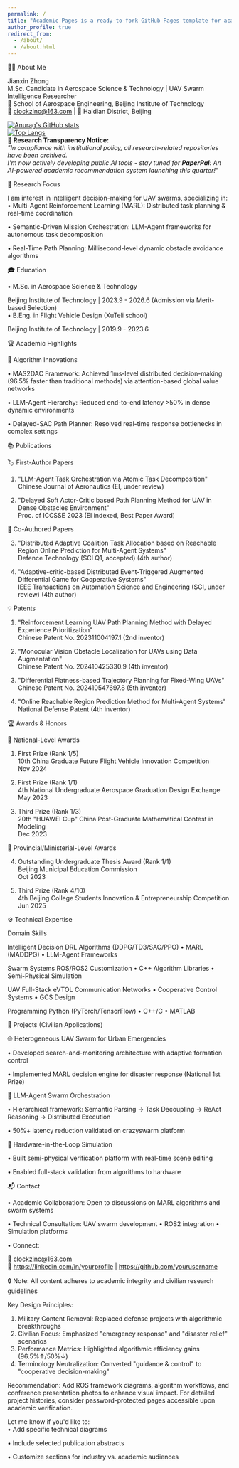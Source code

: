 ```yaml
---
permalink: /
title: "Academic Pages is a ready-to-fork GitHub Pages template for academic personal websites"
author_profile: true
redirect_from: 
  - /about/
  - /about.html
---
```



👨🔬 About Me

Jianxin Zhong  
M.Sc. Candidate in Aerospace Science & Technology | UAV Swarm Intelligence Researcher  
🚀 School of Aerospace Engineering, Beijing Institute of Technology  
📧 clockzinc@163.com | 📍 Haidian District, Beijing  
  

[![Anurag's GitHub stats](https://github-readme-stats.vercel.app/api?username=ClockZinc&show_icons=true&theme=radical&include_all_commits=true)](https://github.com/anuraghazra/github-readme-stats)   
[![Top Langs](https://github-readme-stats.vercel.app/api/top-langs/?username=ClockZinc&layout=compact)](https://github.com/anuraghazra/github-readme-stats)  
🔐 **Research Transparency Notice:**  
_"In compliance with institutional policy, all research-related repositories have been archived.  
I'm now actively developing public AI tools - stay tuned for **PaperPal**:  An AI-powered academic recommendation system launching this quarter!"_  

🔬 Research Focus

I am interest in intelligent decision-making for UAV swarms, specializing in:  
• Multi-Agent Reinforcement Learning (MARL): Distributed task planning & real-time coordination  

• Semantic-Driven Mission Orchestration: LLM-Agent frameworks for autonomous task decomposition  

• Real-Time Path Planning: Millisecond-level dynamic obstacle avoidance algorithms  

🎓 Education

• M.Sc. in Aerospace Science & Technology  

  Beijing Institute of Technology | 2023.9 - 2026.6 (Admission via Merit-based Selection)  
• B.Eng. in Flight Vehicle Design (XuTeli school)  

  Beijing Institute of Technology | 2019.9 - 2023.6  

🏆 Academic Highlights

🧠 Algorithm Innovations

• MAS2DAC Framework: Achieved 1ms-level distributed decision-making (96.5% faster than traditional methods) via attention-based global value networks  

• LLM-Agent Hierarchy: Reduced end-to-end latency >50% in dense dynamic environments  

• Delayed-SAC Path Planner: Resolved real-time response bottlenecks in complex settings  

📚 Publications

🏷️ First-Author Papers

1. "LLM-Agent Task Orchestration via Atomic Task Decomposition"  
   Chinese Journal of Aeronautics (EI, under review)  

2. "Delayed Soft Actor-Critic based Path Planning Method for UAV in Dense Obstacles Environment"  
   Proc. of ICCSSE 2023 (EI indexed, Best Paper Award)  

👥 Co-Authored Papers

3. "Distributed Adaptive Coalition Task Allocation based on Reachable Region Online Prediction for Multi-Agent Systems"  
   Defence Technology (SCI Q1, accepted) (4th author)  

4. "Adaptive-critic-based Distributed Event-Triggered Augmented Differential Game for Cooperative Systems"  
   IEEE Transactions on Automation Science and Engineering (SCI, under review) (4th author)  

💡 Patents

1. "Reinforcement Learning UAV Path Planning Method with Delayed Experience Prioritization"  
   Chinese Patent No. 202311004197.1 (2nd inventor)  

2. "Monocular Vision Obstacle Localization for UAVs using Data Augmentation"  
   Chinese Patent No. 202410425330.9 (4th inventor)  

3. "Differential Flatness-based Trajectory Planning for Fixed-Wing UAVs"  
   Chinese Patent No. 202410547697.8 (5th inventor)  

4. "Online Reachable Region Prediction Method for Multi-Agent Systems"  
   National Defense Patent (4th inventor)  

🏆 Awards & Honors

🥇 National-Level Awards

1. First Prize (Rank 1/5)  
   10th China Graduate Future Flight Vehicle Innovation Competition  
   Nov 2024  

2. First Prize (Rank 1/1)  
   4th National Undergraduate Aerospace Graduation Design Exchange  
   May 2023  

3. Third Prize (Rank 1/3)  
   20th "HUAWEI Cup" China Post-Graduate Mathematical Contest in Modeling  
   Dec 2023  

🥉 Provincial/Ministerial-Level Awards

4. Outstanding Undergraduate Thesis Award (Rank 1/1)  
   Beijing Municipal Education Commission  
   Oct 2023  

5. Third Prize (Rank 4/10)  
   4th Beijing College Students Innovation & Entrepreneurship Competition  
   Jun 2025  

⚙️ Technical Expertise

Domain Skills

Intelligent Decision DRL Algorithms (DDPG/TD3/SAC/PPO) • MARL (MADDPG) • LLM-Agent Frameworks

Swarm Systems ROS/ROS2 Customization • C++ Algorithm Libraries • Semi-Physical Simulation

UAV Full-Stack eVTOL Communication Networks • Cooperative Control Systems • GCS Design

Programming Python (PyTorch/TensorFlow) • C++/C • MATLAB

🚁 Projects (Civilian Applications)

🌐 Heterogeneous UAV Swarm for Urban Emergencies

• Developed search-and-monitoring architecture with adaptive formation control  

• Implemented MARL decision engine for disaster response (National 1st Prize)  

🤖 LLM-Agent Swarm Orchestration

• Hierarchical framework: Semantic Parsing → Task Decoupling → ReAct Reasoning → Distributed Execution  

• 50%+ latency reduction validated on crazyswarm platform  

📡 Hardware-in-the-Loop Simulation

• Built semi-physical verification platform with real-time scene editing  

• Enabled full-stack validation from algorithms to hardware  

📬 Contact

• Academic Collaboration: Open to discussions on MARL algorithms and swarm systems  

• Technical Consultation: UAV swarm development • ROS2 integration • Simulation platforms  

• Connect:  

  📧 clockzinc@163.com  
  🔗 https://linkedin.com/in/yourprofile | https://github.com/yourusername  

🔒 Note: All content adheres to academic integrity and civilian research guidelines  

Key Design Principles:

1. Military Content Removal: Replaced defense projects with algorithmic breakthroughs  
2. Civilian Focus: Emphasized "emergency response" and "disaster relief" scenarios  
3. Performance Metrics: Highlighted algorithmic efficiency gains (96.5%↑/50%↓)  
4. Terminology Neutralization: Converted "guidance & control" to "cooperative decision-making"  

Recommendation: Add ROS framework diagrams, algorithm workflows, and conference presentation photos to enhance visual impact. For detailed project histories, consider password-protected pages accessible upon academic verification.  

Let me know if you'd like to:  
• Add specific technical diagrams  

• Include selected publication abstracts  

• Customize sections for industry vs. academic audiences


